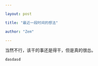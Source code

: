 ```yaml
---

layout: post

title: "最近一段时间的想法"

author: "Zem"

---
```


当然不行，该干的事还是得干，但是真的很怂。

<!--zhushi-->

[^ _ ^]: asdasdasd

[^_^]: 
```c
dasdasd
```


[//]: <> "asdads"



[//]: # "asdads"